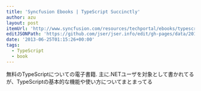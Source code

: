 ```yaml
---
title: 'Syncfusion Ebooks | TypeScript Succinctly'
author: azu
layout: post
itemUrl: 'http://www.syncfusion.com/resources/techportal/ebooks/typescript'
editJSONPath: 'https://github.com/jser/jser.info/edit/gh-pages/data/2013/06/index.json'
date: '2013-06-25T01:15:26+00:00'
tags:
  - TypeScript
  - book
---
```

無料のTypeScriptについての電子書籍.
主に.NETユーザを対象として書かれてるが、TypeScriptの基本的な機能や使い方についてまとまってる
